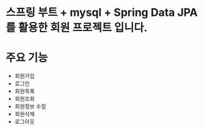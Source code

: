 # 스프링 부트 + mysql + Spring Data JPA를 활용한 회원 프로젝트 입니다. 
# 주요 기능 
- 회원가입
- 로그인
- 회원목록
- 회원조회
- 회원정보 수정
- 회원삭제
- 로그아웃
